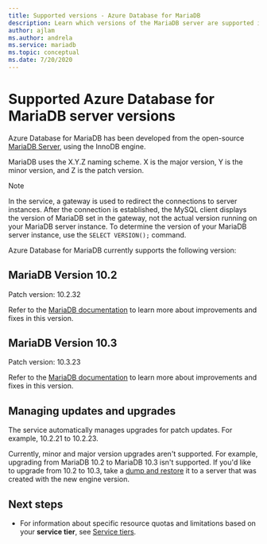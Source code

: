 ```yaml
---
title: Supported versions - Azure Database for MariaDB
description: Learn which versions of the MariaDB server are supported in the Azure Database for MariaDB service.
author: ajlam
ms.author: andrela
ms.service: mariadb
ms.topic: conceptual
ms.date: 7/20/2020
---
```

# Supported Azure Database for MariaDB server versions

Azure Database for MariaDB has been developed from the open-source [MariaDB Server](https://downloads.mariadb.org/), using the InnoDB engine.

MariaDB uses the X.Y.Z naming scheme. X is the major version, Y is the minor version, and Z is the patch version.

> [!NOTE]
> In the service, a gateway is used to redirect the connections to server instances. After the connection is established, the MySQL client displays the version of MariaDB set in the gateway, not the actual version running on your MariaDB server instance. To determine the version of your MariaDB server instance, use the `SELECT VERSION();` command.

Azure Database for MariaDB currently supports the following version:

## MariaDB Version 10.2

Patch version: 10.2.32

Refer to the [MariaDB documentation](https://mariadb.com/kb/en/mariadb-10232-release-notes/) to learn more about improvements and fixes in this version.

## MariaDB Version 10.3

Patch version: 10.3.23

Refer to the [MariaDB documentation](https://mariadb.com/kb/en/mariadb-10323-release-notes/) to learn more about improvements and fixes in this version.

## Managing updates and upgrades
The service automatically manages upgrades for patch updates. For example, 10.2.21 to 10.2.23.  

Currently, minor and major version upgrades aren't supported. For example, upgrading from MariaDB 10.2 to MariaDB 10.3 isn't supported. If you'd like to upgrade from 10.2 to 10.3, take a [dump and restore](./howto-migrate-dump-restore.md) it to a server that was created with the new engine version.

## Next steps

- For information about specific resource quotas and limitations based on your **service tier**, see [Service tiers](./concepts-pricing-tiers.md).
